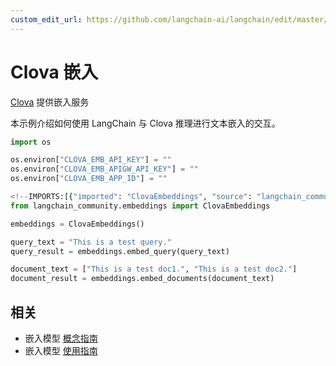 ```yaml
---
custom_edit_url: https://github.com/langchain-ai/langchain/edit/master/docs/docs/integrations/text_embedding/clova.ipynb
---
```

# Clova 嵌入
[Clova](https://api.ncloud-docs.com/docs/ai-naver-clovastudio-summary) 提供嵌入服务

本示例介绍如何使用 LangChain 与 Clova 推理进行文本嵌入的交互。



```python
import os

os.environ["CLOVA_EMB_API_KEY"] = ""
os.environ["CLOVA_EMB_APIGW_API_KEY"] = ""
os.environ["CLOVA_EMB_APP_ID"] = ""
```


```python
<!--IMPORTS:[{"imported": "ClovaEmbeddings", "source": "langchain_community.embeddings", "docs": "https://python.langchain.com/api_reference/community/embeddings/langchain_community.embeddings.clova.ClovaEmbeddings.html", "title": "Clova Embeddings"}]-->
from langchain_community.embeddings import ClovaEmbeddings
```


```python
embeddings = ClovaEmbeddings()
```


```python
query_text = "This is a test query."
query_result = embeddings.embed_query(query_text)
```


```python
document_text = ["This is a test doc1.", "This is a test doc2."]
document_result = embeddings.embed_documents(document_text)
```


## 相关

- 嵌入模型 [概念指南](/docs/concepts/#embedding-models)
- 嵌入模型 [使用指南](/docs/how_to/#embedding-models)
